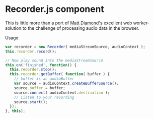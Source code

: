 # Recorder.js component

This is little more than a port of [Matt Diamond's](https://github.com/mattdiamond/Recorderjs) excellent web worker-solution to the challenge of processing audio data in the browser.


Usage

```javascript
var recorder = new Recorder( mediaStreamSource, audioContext );
this.recorder.record();

// Now play sound into the mediaStreamSource
this.on('finished', function() {
  this.recorder.stop();
  this.recorder.getBuffer( function( buffer ) {
    // buffer is an audioBuffer
    var source = audioContext.createBufferSource();
    source.buffer = buffer;
    source.connect( audioContext.destination );
    // Listen to your recording
    source.start();
  });
}, this);
```


